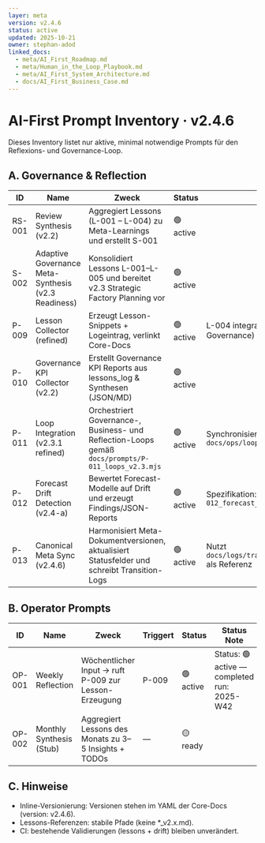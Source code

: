 ```yaml
---
layer: meta
version: v2.4.6
status: active
updated: 2025-10-21
owner: stephan-adod
linked_docs:
  - meta/AI_First_Roadmap.md
  - meta/Human_in_the_Loop_Playbook.md
  - meta/AI_First_System_Architecture.md
  - docs/AI_First_Business_Case.md
---
```


# AI-First Prompt Inventory · v2.4.6

Dieses Inventory listet nur aktive, minimal notwendige Prompts für den Reflexions- und Governance-Loop.

## A. Governance & Reflection
| ID | Name | Zweck | Status | Notes |
|----|------|-------|--------|-------|
| RS-001 | Review Synthesis (v2.2) | Aggregiert Lessons (L-001 – L-004) zu Meta-Learnings und erstellt S-001 | 🟢 active | |
| S-002 | Adaptive Governance Meta-Synthesis (v2.3 Readiness) | Konsolidiert Lessons L-001–L-005 und bereitet v2.3 Strategic Factory Planning vor | 🟢 active | |
| P-009 | Lesson Collector (refined) | Erzeugt Lesson-Snippets + Logeintrag, verlinkt Core-Docs | 🟢 active | L-004 integrated (Playbook · Learning Rhythm Governance) |
| P-010 | Governance KPI Collector (v2.2) | Erstellt Governance KPI Reports aus lessons_log & Synthesen (JSON/MD) | 🟢 active | |
| P-011 | Loop Integration (v2.3.1 refined) | Orchestriert Governance-, Business- und Reflection-Loops gemäß `docs/prompts/P-011_loops_v2.3.mjs` | 🟢 active | Synchronisiert Trigger mit `docs/ops/loop_runbook_v2.4.md` |
| P-012 | Forecast Drift Detection (v2.4-a) | Bewertet Forecast-Modelle auf Drift und erzeugt Findings/JSON-Reports | 🟢 active | Spezifikation: `docs/prompts/P-012_forecast_drift_v2.4.mjs` |
| P-013 | Canonical Meta Sync (v2.4.6) | Harmonisiert Meta-Dokumentversionen, aktualisiert Statusfelder und schreibt Transition-Logs | 🟢 active | Nutzt `docs/logs/transition_meta_canonical_upgrade_v2.4.6.md` als Referenz |

## B. Operator Prompts
| ID | Name | Zweck | Triggert | Status | Status Note |
|----|------|-------|---------|--------|-------------|
| OP-001 | Weekly Reflection | Wöchentlicher Input → ruft P-009 zur Lesson-Erzeugung | P-009 | 🟢 active | Status: 🟢 active — completed run: 2025-W42 |
| OP-002 | Monthly Synthesis (Stub) | Aggregiert Lessons des Monats zu 3–5 Insights + TODOs | — | 🟡 ready | |

## C. Hinweise
- Inline-Versionierung: Versionen stehen im YAML der Core-Docs (version: v2.4.6).
- Lessons-Referenzen: stabile Pfade (keine *_v2.x.md).
- CI: bestehende Validierungen (lessons + drift) bleiben unverändert.
